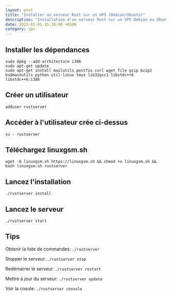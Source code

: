 ```yaml
---
layout: post
title: "Installer un serveur Rust sur un VPS (Debian/Ubuntu)"
description: "Installation d'un serveur Rust sur un VPS Debian ou Ubuntu avec LinuxGSM"
date: 2022-01-01 15:30:00 +0100
category: vps
---
```


## Installer les dépendances

```
sudo dpkg --add-architecture i386  
sudo apt-get update  
sudo apt-get install mailutils postfix curl wget file gzip bzip2 bsdmainutils python util-linux tmux lib32gcc1 libstdc++6 libstdc++6:i386
```

## Créer un utilisateur
``
adduser rustserver
``

## Accéder à l'utilisateur crée ci-dessus
``
su - rustserver
``

## Téléchargez linuxgsm.sh
``
wget -O linuxgsm.sh https://linuxgsm.sh && chmod +x linuxgsm.sh && bash linuxgsm.sh rustserver
``

## Lancez l'installation
``
./rustserver install
``


## Lancez le serveur
``
./rustserver start
``

## Tips

Obtenir la liste de commandes: ``./rustserver``

Stopper le serveur: ``./rustserver stop``

Redémarrer le serveur: ``./rustserver restart``

Mettre à jour du serveur: ``./rustserver update``

Voir la cosole: ``./rustserver console``
